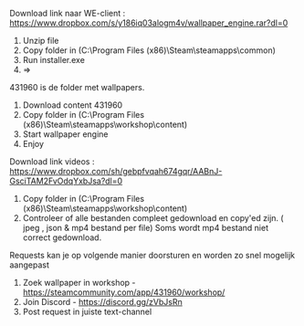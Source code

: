 Download link naar WE-client : https://www.dropbox.com/s/y186iq03alogm4v/wallpaper_engine.rar?dl=0
1. Unzip file
2. Copy folder in (C:\Program Files (x86)\Steam\steamapps\common)
3. Run installer.exe
4. =>


431960 is de folder met wallpapers.
1. Download content 431960
2. Copy folder in (C:\Program Files (x86)\Steam\steamapps\workshop\content)
3. Start wallpaper engine
4. Enjoy


Download link videos : https://www.dropbox.com/sh/gebpfvqah674gqr/AABnJ-GsciTAM2FvOdqYxbJsa?dl=0
1. Copy folder in (C:\Program Files (x86)\Steam\steamapps\workshop\content)
2. Controleer of alle bestanden compleet gedownload en copy'ed zijn. ( jpeg , json & mp4 bestand per file) Soms wordt mp4 bestand niet correct gedownload.


Requests kan je op volgende manier doorsturen en worden zo snel mogelijk aangepast
1. Zoek wallpaper in workshop - https://steamcommunity.com/app/431960/workshop/
2. Join Discord - https://discord.gg/zVbJsRn
3. Post request in juiste text-channel
